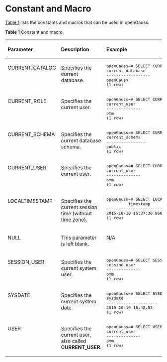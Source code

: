 # Constant and Macro<a name="EN-US_TOPIC_0289900120"></a>

[Table 1](#en-us_topic_0283136888_en-us_topic_0237121963_en-us_topic_0059778360_en-us_topic_0058965862_table49126904)  lists the constants and macros that can be used in openGauss.

**Table  1**  Constant and macro

<a name="en-us_topic_0283136888_en-us_topic_0237121963_en-us_topic_0059778360_en-us_topic_0058965862_table49126904"></a>
<table><thead align="left"><tr id="en-us_topic_0283136888_en-us_topic_0237121963_en-us_topic_0059778360_en-us_topic_0058965862_row18854685"><th class="cellrowborder" valign="top" width="19.54%" id="mcps1.2.4.1.1"><p id="en-us_topic_0283136888_en-us_topic_0237121963_en-us_topic_0059778360_en-us_topic_0058965862_p50834482"><a name="en-us_topic_0283136888_en-us_topic_0237121963_en-us_topic_0059778360_en-us_topic_0058965862_p50834482"></a><a name="en-us_topic_0283136888_en-us_topic_0237121963_en-us_topic_0059778360_en-us_topic_0058965862_p50834482"></a>Parameter</p>
</th>
<th class="cellrowborder" valign="top" width="33.82%" id="mcps1.2.4.1.2"><p id="en-us_topic_0283136888_en-us_topic_0237121963_en-us_topic_0059778360_en-us_topic_0058965862_p23952355"><a name="en-us_topic_0283136888_en-us_topic_0237121963_en-us_topic_0059778360_en-us_topic_0058965862_p23952355"></a><a name="en-us_topic_0283136888_en-us_topic_0237121963_en-us_topic_0059778360_en-us_topic_0058965862_p23952355"></a>Description</p>
</th>
<th class="cellrowborder" valign="top" width="46.64%" id="mcps1.2.4.1.3"><p id="en-us_topic_0283136888_en-us_topic_0237121963_en-us_topic_0059778360_en-us_topic_0058965862_p11783976"><a name="en-us_topic_0283136888_en-us_topic_0237121963_en-us_topic_0059778360_en-us_topic_0058965862_p11783976"></a><a name="en-us_topic_0283136888_en-us_topic_0237121963_en-us_topic_0059778360_en-us_topic_0058965862_p11783976"></a>Example</p>
</th>
</tr>
</thead>
<tbody><tr id="en-us_topic_0283136888_en-us_topic_0237121963_en-us_topic_0059778360_r6c43e5293f1b49b1869997ebcd307438"><td class="cellrowborder" valign="top" width="19.54%" headers="mcps1.2.4.1.1 "><p id="en-us_topic_0283136888_en-us_topic_0237121963_en-us_topic_0059778360_a1a8f774700bc4fb3badf09d0d103706a"><a name="en-us_topic_0283136888_en-us_topic_0237121963_en-us_topic_0059778360_a1a8f774700bc4fb3badf09d0d103706a"></a><a name="en-us_topic_0283136888_en-us_topic_0237121963_en-us_topic_0059778360_a1a8f774700bc4fb3badf09d0d103706a"></a>CURRENT_CATALOG</p>
</td>
<td class="cellrowborder" valign="top" width="33.82%" headers="mcps1.2.4.1.2 "><p id="en-us_topic_0283136888_en-us_topic_0237121963_en-us_topic_0059778360_a39a01c2178d34d1d8be84dfe9579ef3f"><a name="en-us_topic_0283136888_en-us_topic_0237121963_en-us_topic_0059778360_a39a01c2178d34d1d8be84dfe9579ef3f"></a><a name="en-us_topic_0283136888_en-us_topic_0237121963_en-us_topic_0059778360_a39a01c2178d34d1d8be84dfe9579ef3f"></a>Specifies the current database.</p>
</td>
<td class="cellrowborder" valign="top" width="46.64%" headers="mcps1.2.4.1.3 "><a name="en-us_topic_0283136888_en-us_topic_0237121963_en-us_topic_0059778360_s3de71ea5d96a4d62b0c4ad4d822eb193"></a><a name="en-us_topic_0283136888_en-us_topic_0237121963_en-us_topic_0059778360_s3de71ea5d96a4d62b0c4ad4d822eb193"></a><pre class="screen" codetype="Sql" id="en-us_topic_0283136888_en-us_topic_0237121963_en-us_topic_0059778360_s3de71ea5d96a4d62b0c4ad4d822eb193"><span id="en-us_topic_0283136888_en-us_topic_0237121963_text209472515618"><a name="en-us_topic_0283136888_en-us_topic_0237121963_text209472515618"></a><a name="en-us_topic_0283136888_en-us_topic_0237121963_text209472515618"></a>openGauss=# </span>SELECT CURRENT_CATALOG;
current_database
------------------
openGauss
(1 row)</pre>
</td>
</tr>
<tr id="en-us_topic_0283136888_en-us_topic_0237121963_en-us_topic_0059778360_r69b04ba6bd68474684316486294c3bbb"><td class="cellrowborder" valign="top" width="19.54%" headers="mcps1.2.4.1.1 "><p id="en-us_topic_0283136888_en-us_topic_0237121963_en-us_topic_0059778360_a1739ad3c46eb4285b2a1f4f9ab375773"><a name="en-us_topic_0283136888_en-us_topic_0237121963_en-us_topic_0059778360_a1739ad3c46eb4285b2a1f4f9ab375773"></a><a name="en-us_topic_0283136888_en-us_topic_0237121963_en-us_topic_0059778360_a1739ad3c46eb4285b2a1f4f9ab375773"></a>CURRENT_ROLE</p>
</td>
<td class="cellrowborder" valign="top" width="33.82%" headers="mcps1.2.4.1.2 "><p id="en-us_topic_0283136888_en-us_topic_0237121963_en-us_topic_0059778360_a6e74d10cb9d84b5a8fcc9d29e56e117d"><a name="en-us_topic_0283136888_en-us_topic_0237121963_en-us_topic_0059778360_a6e74d10cb9d84b5a8fcc9d29e56e117d"></a><a name="en-us_topic_0283136888_en-us_topic_0237121963_en-us_topic_0059778360_a6e74d10cb9d84b5a8fcc9d29e56e117d"></a>Specifies the current user.</p>
</td>
<td class="cellrowborder" valign="top" width="46.64%" headers="mcps1.2.4.1.3 "><a name="en-us_topic_0283136888_en-us_topic_0237121963_en-us_topic_0059778360_s35337e4b94984d5c990c636b55c2992f"></a><a name="en-us_topic_0283136888_en-us_topic_0237121963_en-us_topic_0059778360_s35337e4b94984d5c990c636b55c2992f"></a><pre class="screen" codetype="Sql" id="en-us_topic_0283136888_en-us_topic_0237121963_en-us_topic_0059778360_s35337e4b94984d5c990c636b55c2992f"><span id="en-us_topic_0283136888_en-us_topic_0237121963_text149671469614"><a name="en-us_topic_0283136888_en-us_topic_0237121963_text149671469614"></a><a name="en-us_topic_0283136888_en-us_topic_0237121963_text149671469614"></a>openGauss=# </span>SELECT CURRENT_ROLE;
current_user
--------------
<span id="en-us_topic_0283136888_en-us_topic_0237121963_text10496154310541"><a name="en-us_topic_0283136888_en-us_topic_0237121963_text10496154310541"></a><a name="en-us_topic_0283136888_en-us_topic_0237121963_text10496154310541"></a>omm</span>
(1 row)</pre>
</td>
</tr>
<tr id="en-us_topic_0283136888_en-us_topic_0237121963_en-us_topic_0059778360_r46cc2f1d7d454994a1f5f0dc1cb012af"><td class="cellrowborder" valign="top" width="19.54%" headers="mcps1.2.4.1.1 "><p id="en-us_topic_0283136888_en-us_topic_0237121963_en-us_topic_0059778360_abd6da69b99894e2f865330968e9ef1b0"><a name="en-us_topic_0283136888_en-us_topic_0237121963_en-us_topic_0059778360_abd6da69b99894e2f865330968e9ef1b0"></a><a name="en-us_topic_0283136888_en-us_topic_0237121963_en-us_topic_0059778360_abd6da69b99894e2f865330968e9ef1b0"></a>CURRENT_SCHEMA</p>
</td>
<td class="cellrowborder" valign="top" width="33.82%" headers="mcps1.2.4.1.2 "><p id="en-us_topic_0283136888_en-us_topic_0237121963_en-us_topic_0059778360_af172dcc572974966a2ce075693f72b3c"><a name="en-us_topic_0283136888_en-us_topic_0237121963_en-us_topic_0059778360_af172dcc572974966a2ce075693f72b3c"></a><a name="en-us_topic_0283136888_en-us_topic_0237121963_en-us_topic_0059778360_af172dcc572974966a2ce075693f72b3c"></a>Specifies the current database schema.</p>
</td>
<td class="cellrowborder" valign="top" width="46.64%" headers="mcps1.2.4.1.3 "><a name="en-us_topic_0283136888_en-us_topic_0237121963_en-us_topic_0059778360_s9c214a5a6f054ff483b6f230f0b0af9b"></a><a name="en-us_topic_0283136888_en-us_topic_0237121963_en-us_topic_0059778360_s9c214a5a6f054ff483b6f230f0b0af9b"></a><pre class="screen" codetype="Sql" id="en-us_topic_0283136888_en-us_topic_0237121963_en-us_topic_0059778360_s9c214a5a6f054ff483b6f230f0b0af9b"><span id="en-us_topic_0283136888_en-us_topic_0237121963_text582311718613"><a name="en-us_topic_0283136888_en-us_topic_0237121963_text582311718613"></a><a name="en-us_topic_0283136888_en-us_topic_0237121963_text582311718613"></a>openGauss=# </span>SELECT CURRENT_SCHEMA;
current_schema
----------------
public
(1 row)</pre>
</td>
</tr>
<tr id="en-us_topic_0283136888_en-us_topic_0237121963_en-us_topic_0059778360_r39526440855445d08af7d403492e9392"><td class="cellrowborder" valign="top" width="19.54%" headers="mcps1.2.4.1.1 "><p id="en-us_topic_0283136888_en-us_topic_0237121963_en-us_topic_0059778360_aa41b4b088041421489886e089ec80b3b"><a name="en-us_topic_0283136888_en-us_topic_0237121963_en-us_topic_0059778360_aa41b4b088041421489886e089ec80b3b"></a><a name="en-us_topic_0283136888_en-us_topic_0237121963_en-us_topic_0059778360_aa41b4b088041421489886e089ec80b3b"></a>CURRENT_USER</p>
</td>
<td class="cellrowborder" valign="top" width="33.82%" headers="mcps1.2.4.1.2 "><p id="en-us_topic_0283136888_en-us_topic_0237121963_en-us_topic_0059778360_aeebb98794a2d42958d991978efc81530"><a name="en-us_topic_0283136888_en-us_topic_0237121963_en-us_topic_0059778360_aeebb98794a2d42958d991978efc81530"></a><a name="en-us_topic_0283136888_en-us_topic_0237121963_en-us_topic_0059778360_aeebb98794a2d42958d991978efc81530"></a>Specifies the current user.</p>
</td>
<td class="cellrowborder" valign="top" width="46.64%" headers="mcps1.2.4.1.3 "><a name="en-us_topic_0283136888_en-us_topic_0237121963_en-us_topic_0059778360_s9e0b0b725af64eeba0c28ccac3f934d9"></a><a name="en-us_topic_0283136888_en-us_topic_0237121963_en-us_topic_0059778360_s9e0b0b725af64eeba0c28ccac3f934d9"></a><pre class="screen" codetype="Sql" id="en-us_topic_0283136888_en-us_topic_0237121963_en-us_topic_0059778360_s9e0b0b725af64eeba0c28ccac3f934d9"><span id="en-us_topic_0283136888_en-us_topic_0237121963_text15595381766"><a name="en-us_topic_0283136888_en-us_topic_0237121963_text15595381766"></a><a name="en-us_topic_0283136888_en-us_topic_0237121963_text15595381766"></a>openGauss=# </span>SELECT CURRENT_USER;
current_user
--------------
<span id="en-us_topic_0283136888_en-us_topic_0237121963_text8713464542"><a name="en-us_topic_0283136888_en-us_topic_0237121963_text8713464542"></a><a name="en-us_topic_0283136888_en-us_topic_0237121963_text8713464542"></a>omm</span>
(1 row)</pre>
</td>
</tr>
<tr id="en-us_topic_0283136888_en-us_topic_0237121963_en-us_topic_0059778360_r949a7635f8864b2e9879a1689a93cf67"><td class="cellrowborder" valign="top" width="19.54%" headers="mcps1.2.4.1.1 "><p id="en-us_topic_0283136888_en-us_topic_0237121963_en-us_topic_0059778360_a2850e78b7f754121902023268b8227f0"><a name="en-us_topic_0283136888_en-us_topic_0237121963_en-us_topic_0059778360_a2850e78b7f754121902023268b8227f0"></a><a name="en-us_topic_0283136888_en-us_topic_0237121963_en-us_topic_0059778360_a2850e78b7f754121902023268b8227f0"></a>LOCALTIMESTAMP</p>
</td>
<td class="cellrowborder" valign="top" width="33.82%" headers="mcps1.2.4.1.2 "><p id="en-us_topic_0283136888_en-us_topic_0237121963_en-us_topic_0059778360_en-us_topic_0058965862_p526945163043"><a name="en-us_topic_0283136888_en-us_topic_0237121963_en-us_topic_0059778360_en-us_topic_0058965862_p526945163043"></a><a name="en-us_topic_0283136888_en-us_topic_0237121963_en-us_topic_0059778360_en-us_topic_0058965862_p526945163043"></a>Specifies the current session time (without time zone).</p>
</td>
<td class="cellrowborder" valign="top" width="46.64%" headers="mcps1.2.4.1.3 "><a name="en-us_topic_0283136888_en-us_topic_0237121963_en-us_topic_0059778360_sf268b12d175242b5b23ac9298da0a345"></a><a name="en-us_topic_0283136888_en-us_topic_0237121963_en-us_topic_0059778360_sf268b12d175242b5b23ac9298da0a345"></a><pre class="screen" codetype="Sql" id="en-us_topic_0283136888_en-us_topic_0237121963_en-us_topic_0059778360_sf268b12d175242b5b23ac9298da0a345"><span id="en-us_topic_0283136888_en-us_topic_0237121963_text132142010165"><a name="en-us_topic_0283136888_en-us_topic_0237121963_text132142010165"></a><a name="en-us_topic_0283136888_en-us_topic_0237121963_text132142010165"></a>openGauss=# </span>SELECT LOCALTIMESTAMP;
         timestamp
----------------------------
2015-10-10 15:37:30.968538
(1 row)</pre>
</td>
</tr>
<tr id="en-us_topic_0283136888_en-us_topic_0237121963_en-us_topic_0059778360_r8d95b0315aaa4d39a8b72116cd4b824c"><td class="cellrowborder" valign="top" width="19.54%" headers="mcps1.2.4.1.1 "><p id="en-us_topic_0283136888_en-us_topic_0237121963_en-us_topic_0059778360_abcf25d6110ea4ef39b1bcae8782efeb8"><a name="en-us_topic_0283136888_en-us_topic_0237121963_en-us_topic_0059778360_abcf25d6110ea4ef39b1bcae8782efeb8"></a><a name="en-us_topic_0283136888_en-us_topic_0237121963_en-us_topic_0059778360_abcf25d6110ea4ef39b1bcae8782efeb8"></a>NULL</p>
</td>
<td class="cellrowborder" valign="top" width="33.82%" headers="mcps1.2.4.1.2 "><p id="en-us_topic_0283136888_en-us_topic_0237121963_en-us_topic_0059778360_abb4ab0d5e2764f4ebd8284c53fe7ffff"><a name="en-us_topic_0283136888_en-us_topic_0237121963_en-us_topic_0059778360_abb4ab0d5e2764f4ebd8284c53fe7ffff"></a><a name="en-us_topic_0283136888_en-us_topic_0237121963_en-us_topic_0059778360_abb4ab0d5e2764f4ebd8284c53fe7ffff"></a>This parameter is left blank.</p>
</td>
<td class="cellrowborder" valign="top" width="46.64%" headers="mcps1.2.4.1.3 "><p id="en-us_topic_0283136888_en-us_topic_0237121963_en-us_topic_0059778360_a045e26bdcff149a48993f681ca7d4b2d"><a name="en-us_topic_0283136888_en-us_topic_0237121963_en-us_topic_0059778360_a045e26bdcff149a48993f681ca7d4b2d"></a><a name="en-us_topic_0283136888_en-us_topic_0237121963_en-us_topic_0059778360_a045e26bdcff149a48993f681ca7d4b2d"></a>N/A</p>
</td>
</tr>
<tr id="en-us_topic_0283136888_en-us_topic_0237121963_en-us_topic_0059778360_r44e82ccc8fe444a0a84e2345d4a585cd"><td class="cellrowborder" valign="top" width="19.54%" headers="mcps1.2.4.1.1 "><p id="en-us_topic_0283136888_en-us_topic_0237121963_en-us_topic_0059778360_ae44b8ed3319e415ca25561fe94a79f1c"><a name="en-us_topic_0283136888_en-us_topic_0237121963_en-us_topic_0059778360_ae44b8ed3319e415ca25561fe94a79f1c"></a><a name="en-us_topic_0283136888_en-us_topic_0237121963_en-us_topic_0059778360_ae44b8ed3319e415ca25561fe94a79f1c"></a>SESSION_USER</p>
</td>
<td class="cellrowborder" valign="top" width="33.82%" headers="mcps1.2.4.1.2 "><p id="en-us_topic_0283136888_en-us_topic_0237121963_en-us_topic_0059778360_a7add2ddd31ba41ef91e9ae52360911ec"><a name="en-us_topic_0283136888_en-us_topic_0237121963_en-us_topic_0059778360_a7add2ddd31ba41ef91e9ae52360911ec"></a><a name="en-us_topic_0283136888_en-us_topic_0237121963_en-us_topic_0059778360_a7add2ddd31ba41ef91e9ae52360911ec"></a>Specifies the current system user.</p>
</td>
<td class="cellrowborder" valign="top" width="46.64%" headers="mcps1.2.4.1.3 "><a name="en-us_topic_0283136888_en-us_topic_0237121963_en-us_topic_0059778360_s34bf5f16d65540148090d5dc686e0135"></a><a name="en-us_topic_0283136888_en-us_topic_0237121963_en-us_topic_0059778360_s34bf5f16d65540148090d5dc686e0135"></a><pre class="screen" codetype="Sql" id="en-us_topic_0283136888_en-us_topic_0237121963_en-us_topic_0059778360_s34bf5f16d65540148090d5dc686e0135"><span id="en-us_topic_0283136888_en-us_topic_0237121963_text199513123616"><a name="en-us_topic_0283136888_en-us_topic_0237121963_text199513123616"></a><a name="en-us_topic_0283136888_en-us_topic_0237121963_text199513123616"></a>openGauss=# </span>SELECT SESSION_USER;
session_user
--------------
<span id="en-us_topic_0283136888_en-us_topic_0237121963_text1835181816175"><a name="en-us_topic_0283136888_en-us_topic_0237121963_text1835181816175"></a><a name="en-us_topic_0283136888_en-us_topic_0237121963_text1835181816175"></a>omm</span>
(1 row)</pre>
</td>
</tr>
<tr id="en-us_topic_0283136888_en-us_topic_0237121963_en-us_topic_0059778360_r0b59e79ada6248c2bdce711489ccd184"><td class="cellrowborder" valign="top" width="19.54%" headers="mcps1.2.4.1.1 "><p id="en-us_topic_0283136888_en-us_topic_0237121963_en-us_topic_0059778360_a7ab0389384ac4c329bec448e474044b1"><a name="en-us_topic_0283136888_en-us_topic_0237121963_en-us_topic_0059778360_a7ab0389384ac4c329bec448e474044b1"></a><a name="en-us_topic_0283136888_en-us_topic_0237121963_en-us_topic_0059778360_a7ab0389384ac4c329bec448e474044b1"></a>SYSDATE</p>
</td>
<td class="cellrowborder" valign="top" width="33.82%" headers="mcps1.2.4.1.2 "><p id="en-us_topic_0283136888_en-us_topic_0237121963_en-us_topic_0059778360_a1e34ed6be3ad4d58ae81029d36f594f5"><a name="en-us_topic_0283136888_en-us_topic_0237121963_en-us_topic_0059778360_a1e34ed6be3ad4d58ae81029d36f594f5"></a><a name="en-us_topic_0283136888_en-us_topic_0237121963_en-us_topic_0059778360_a1e34ed6be3ad4d58ae81029d36f594f5"></a>Specifies the current system date.</p>
</td>
<td class="cellrowborder" valign="top" width="46.64%" headers="mcps1.2.4.1.3 "><a name="en-us_topic_0283136888_en-us_topic_0237121963_en-us_topic_0059778360_s18d721cf96cc4c369783137d3d4d9515"></a><a name="en-us_topic_0283136888_en-us_topic_0237121963_en-us_topic_0059778360_s18d721cf96cc4c369783137d3d4d9515"></a><pre class="screen" codetype="Sql" id="en-us_topic_0283136888_en-us_topic_0237121963_en-us_topic_0059778360_s18d721cf96cc4c369783137d3d4d9515"><span id="en-us_topic_0283136888_en-us_topic_0237121963_text14213416160"><a name="en-us_topic_0283136888_en-us_topic_0237121963_text14213416160"></a><a name="en-us_topic_0283136888_en-us_topic_0237121963_text14213416160"></a>openGauss=# </span>SELECT SYSDATE;
sysdate
---------------------
2015-10-10 15:48:53
(1 row)</pre>
</td>
</tr>
<tr id="en-us_topic_0283136888_en-us_topic_0237121963_en-us_topic_0059778360_r63dd386b28ed4ab48c229bf8a88d3f5a"><td class="cellrowborder" valign="top" width="19.54%" headers="mcps1.2.4.1.1 "><p id="en-us_topic_0283136888_en-us_topic_0237121963_en-us_topic_0059778360_abc09501a233647c7a35c099340d9f096"><a name="en-us_topic_0283136888_en-us_topic_0237121963_en-us_topic_0059778360_abc09501a233647c7a35c099340d9f096"></a><a name="en-us_topic_0283136888_en-us_topic_0237121963_en-us_topic_0059778360_abc09501a233647c7a35c099340d9f096"></a>USER</p>
</td>
<td class="cellrowborder" valign="top" width="33.82%" headers="mcps1.2.4.1.2 "><p id="en-us_topic_0283136888_en-us_topic_0237121963_en-us_topic_0059778360_a39f2e54d45934f94ae08bf111815652c"><a name="en-us_topic_0283136888_en-us_topic_0237121963_en-us_topic_0059778360_a39f2e54d45934f94ae08bf111815652c"></a><a name="en-us_topic_0283136888_en-us_topic_0237121963_en-us_topic_0059778360_a39f2e54d45934f94ae08bf111815652c"></a>Specifies the current user, also called <strong id="en-us_topic_0237121963_b10276132944011"><a name="en-us_topic_0237121963_b10276132944011"></a><a name="en-us_topic_0237121963_b10276132944011"></a>CURRENT_USER</strong>.</p>
</td>
<td class="cellrowborder" valign="top" width="46.64%" headers="mcps1.2.4.1.3 "><a name="en-us_topic_0283136888_en-us_topic_0237121963_en-us_topic_0059778360_sef943034d166420a8fad492a854ffcfd"></a><a name="en-us_topic_0283136888_en-us_topic_0237121963_en-us_topic_0059778360_sef943034d166420a8fad492a854ffcfd"></a><pre class="screen" codetype="Sql" id="en-us_topic_0283136888_en-us_topic_0237121963_en-us_topic_0059778360_sef943034d166420a8fad492a854ffcfd"><span id="en-us_topic_0283136888_en-us_topic_0237121963_text78841715616"><a name="en-us_topic_0283136888_en-us_topic_0237121963_text78841715616"></a><a name="en-us_topic_0283136888_en-us_topic_0237121963_text78841715616"></a>openGauss=# </span>SELECT USER;
current_user
--------------
<span id="en-us_topic_0283136888_en-us_topic_0237121963_text19934330132219"><a name="en-us_topic_0283136888_en-us_topic_0237121963_text19934330132219"></a><a name="en-us_topic_0283136888_en-us_topic_0237121963_text19934330132219"></a>omm</span>
(1 row)</pre>
</td>
</tr>
</tbody>
</table>

